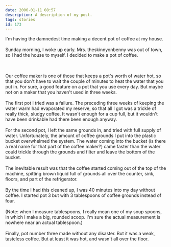 ```yaml
---
date: 2006-01-11 08:57
description: A description of my post.
tags: stories
id: 173
---
```

I'm having the damnedest time making a decent pot of coffee at my house.<br />
<br />
Sunday morning, I woke up early.  Mrs. theskinnyonbenny was out of town, so I had the house to myself.  I decided to make a pot of coffee.
<!--more--><br /><br />Our coffee maker is one of those that keeps a pot's worth of water hot, so that you don't have to wait the couple of minutes to heat the water that you put in.  For sure, a good feature on a pot that you use every day.  But maybe not on a maker that you haven't used in three weeks.<br />
<br />
The first pot I tried was a failure.  The preceding three weeks of keeping the water warm had evaporated my reserve, so that all I got was a trickle of really thick, sludgy coffee.  It wasn't enough for a cup full, but it wouldn't have been drinkable had there been enough anyway.<br />
<br />
For the second pot, I left the same grounds in, and tried with full supply of water.  Unfortunately, the amount of coffee grounds I put into the plastic bucket overwhelmed the system.  The water coming into the bucket (is there a real name for that part of the coffee maker?) came faster than the water could trickle through the grounds and filter and leave the bottom of the bucket.<br />
<br />
The inevitable result was that the coffee started coming out of the top of the machine, spitting brown liquid full of grounds all over the counter, sink, floors, and part of the refrigerator.<br />
<br />
By the time I had this cleaned up, I was 40 minutes into my day without coffee.  I started pot 3 but with 3 tablespoons of coffee grounds instead of four.  <br />
<br />
(Note:  when I measure tablespoons, I really mean one of my soup spoons, in which I make a big, rounded scoop.  I'm sure the actual measurement is nowhere near an actual tablespoon.)<br />
<br />
Finally, pot number three made without any disaster.  But it was a weak, tasteless coffee.  But at least it was hot, and wasn't all over the floor.
